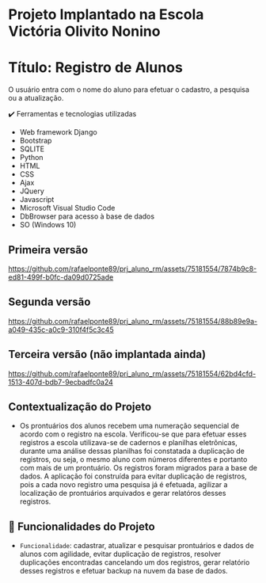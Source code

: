 # Projeto Implantado na Escola Victória Olivito Nonino
# Título: Registro de Alunos

O usuário entra com o nome do aluno para efetuar o cadastro, a pesquisa ou a atualização.

:heavy_check_mark: Ferramentas e tecnologias utilizadas

* Web framework Django   
* Bootstrap
* SQLITE
* Python
* HTML
* CSS
* Ajax
* JQuery
* Javascript
* Microsoft Visual Studio Code
* DbBrowser para acesso à base de dados 
* SO (Windows 10)

## Primeira versão
https://github.com/rafaelponte89/prj_aluno_rm/assets/75181554/7874b9c8-ed81-499f-b0fc-da09d0725ade

## Segunda versão
https://github.com/rafaelponte89/prj_aluno_rm/assets/75181554/88b89e9a-a049-435c-a0c9-310f4f5c3c45

## Terceira versão (não implantada ainda)
https://github.com/rafaelponte89/prj_aluno_rm/assets/75181554/62bd4cfd-1513-407d-bdb7-9ecbadfc0a24


## Contextualização do Projeto

* Os prontuários dos alunos recebem uma numeração sequencial de acordo com o registro na escola. Verificou-se que para efetuar esses registros a escola utilizava-se de cadernos e planilhas eletrônicas, durante uma análise dessas planilhas foi constatada a duplicação de registros, ou seja, o mesmo aluno com números diferentes e portanto com mais de um prontuário. Os registros foram migrados para a base de dados. A aplicação foi construída para evitar duplicação de registros, pois a cada novo registro uma pesquisa já é efetuada, agilizar a localização de prontuários arquivados e gerar relatóros desses registros.

## :hammer: Funcionalidades do Projeto

- `Funcionalidade`: cadastrar, atualizar e pesquisar prontuários e dados de alunos com agilidade, evitar duplicação de registros, resolver duplicações encontradas cancelando um dos registros, gerar relatório desses registros e efetuar backup na nuvem da base de dados.
